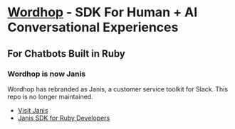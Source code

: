 # [Wordhop](https://www.wordhop.io) - SDK For Human + AI Conversational Experiences
## For Chatbots Built in Ruby


### Wordhop is now Janis
Wordhop has rebranded as Janis, a customer service toolkit for Slack.  This repo is no longer maintained.   
* [Visit Janis](https://www.janis.ai)
* [Janis SDK for Ruby Developers](https://github.com/Janis-ai/janis-ruby)